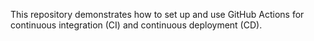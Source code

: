 This repository demonstrates how to set up and use GitHub Actions for continuous integration (CI) and continuous deployment (CD).
